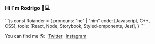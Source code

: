 ### Hi I´m Rodrigo 🤵💻



´´´js
const Roiander = {
  pronouns: "he" | "him"
  code: [Javascript, C++, CSS],
  tools: [React, Node, Storybook, Styled-omponents, Jest],
  }
  ´´´
  
  You can find me 🌎:
  -[Twitter](https://twitter.com/LittleRoiander)
  -[Instagram](https://www.instagram.com/rodri.alcruz_/)
  
<!--
**Roiander/Roiander** is a ✨ _special_ ✨ repository because its `README.md` (this file) appears on your GitHub profile.

Here are some ideas to get you started:

- 🔭 I’m currently working on ...
- 🌱 I’m currently learning ...
- 👯 I’m looking to collaborate on ...
- 🤔 I’m looking for help with ...
- 💬 Ask me about ...
- 📫 How to reach me: ...
- 😄 Pronouns: ...
- ⚡ Fun fact: ...
-->

